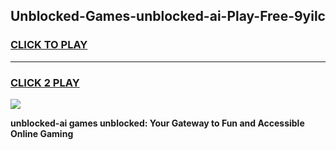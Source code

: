 
## Unblocked-Games-unblocked-ai-Play-Free-9yilc
<h3>
<a href="https://premium76.site?title=unblocked-ai&ref=12A">CLICK TO PLAY</a></h3>
<hr>

<h3>
<a href="https://premium76.site?title=unblocked-ai&ref=12A">CLICK 2 PLAY</a>
  
</h3>

<a href="https://premium76.site?title=unblocked-ai&ref=12A"><img src="https://clearcache.store/games.png"></a>


**unblocked-ai games unblocked: Your Gateway to Fun and Accessible Online Gaming**
